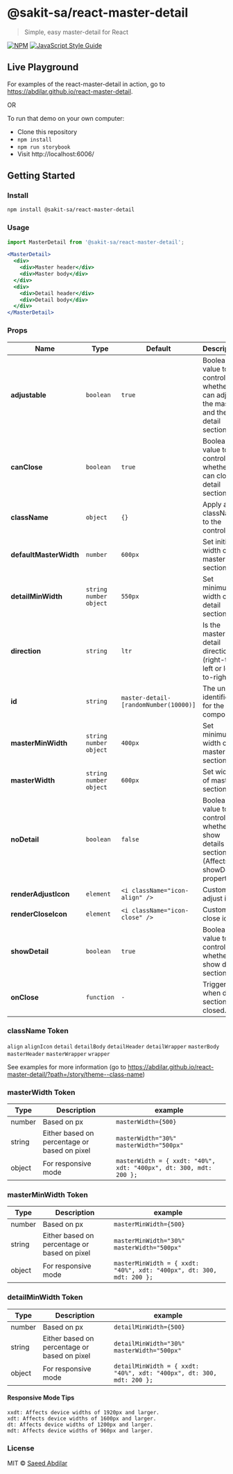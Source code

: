 # @sakit-sa/react-master-detail

> Simple, easy master-detail for React

[![NPM](https://img.shields.io/npm/v/react-master-detail.svg)](https://www.npmjs.com/package/react-master-detail) [![JavaScript Style Guide](https://img.shields.io/badge/code_style-standard-brightgreen.svg)](https://standardjs.com)

## Live Playground
For examples of the react-master-detail in action, go to https://abdilar.github.io/react-master-detail.

OR

To run that demo on your own computer:
* Clone this repository
* `npm install`
* `npm run storybook`
* Visit http://localhost:6006/

## Getting Started
### Install

```sh
npm install @sakit-sa/react-master-detail
```

### Usage
```jsx
import MasterDetail from '@sakit-sa/react-master-detail';

<MasterDetail>
  <div>
    <div>Master header</div>
    <div>Master body</div>
  </div>
  <div>
    <div>Detail header</div>
    <div>Detail body</div>
  </div>
</MasterDetail>
```

### Props
Name | Type | Default | Description
-----|------|-------|-----
**adjustable**|`boolean`|`true`|Boolean value to control whether can adjust the master and the detail sections.
**canClose**|`boolean`|`true`|Boolean value to control whether can close detail section.
**className**|`object`|`{}`|Apply a className to the control
**defaultMasterWidth**|`number`|`600px`|Set initial width of master section.
**detailMinWidth**|`string` `number` `object`|`550px`|Set minimum width of detail section.
**direction**|`string`|`ltr`|Is the master-detail direction (right-to-left or left-to-right)
**id**|`string`|`master-detail-[randomNumber(10000)]`|The unique identifier for the component.
**masterMinWidth**|`string` `number` `object`|`400px`|Set minimum width of master section.
**masterWidth**|`string` `number` `object`|`600px`|Set width of master section.
**noDetail**|`boolean`|`false`|Boolean value to control whether to show details section (Affects showDetail property).
**renderAdjustIcon**|`element`|`<i className="icon-align" />`|Custom adjust icon
**renderCloseIcon**|`element`|`<i className="icon-close" />`|Custom close icon
**showDetail**|`boolean`|`true`|Boolean value to control whether show detail section.
**onClose**|`function`|`-`|Trigger when detail section closed.

### className Token
`align` `alignIcon` `detail` `detailBody` `detailHeader` `detailWrapper` `masterBody` `masterHeader` `masterWrapper` `wrapper`

See examples for more information (go to https://abdilar.github.io/react-master-detail/?path=/story/theme--class-name)

### masterWidth Token
Type | Description | example
-----|-------------|--------
number | Based on px | `masterWidth={500}`
string | Either based on percentage or based on pixel | `masterWidth="30%"` `masterWidth="500px"`
object | For responsive mode | `masterWidth = { xxdt: "40%", xdt: "400px", dt: 300, mdt: 200 };`

### masterMinWidth Token
Type | Description | example
-----|-------------|--------
number | Based on px | `masterMinWidth={500}`
string | Either based on percentage or based on pixel | `masterMinWidth="30%"` `masterWidth="500px"`
object | For responsive mode | `masterMinWidth = { xxdt: "40%", xdt: "400px", dt: 300, mdt: 200 };`

### detailMinWidth Token
Type | Description | example
-----|-------------|--------
number | Based on px | `detailMinWidth={500}`
string | Either based on percentage or based on pixel | `detailMinWidth="30%"` `masterWidth="500px"`
object | For responsive mode | `detailMinWidth = { xxdt: "40%", xdt: "400px", dt: 300, mdt: 200 };`

#### Responsive Mode Tips
```aidl
xxdt: Affects device widths of 1920px and larger.
xdt: Affects device widths of 1600px and larger.
dt: Affects device widths of 1200px and larger.
mdt: Affects device widths of 960px and larger.
```
### License

MIT © [Saeed Abdilar](https://github.com/Abdilar)
